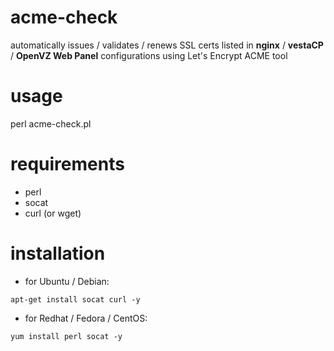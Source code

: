 # acme-check
automatically issues / validates / renews SSL certs listed in **nginx** / **vestaCP** / **OpenVZ Web Panel** configurations using Let's Encrypt ACME tool

# usage
perl acme-check.pl

# requirements
* perl
* socat
* curl (or wget)

# installation
* for Ubuntu / Debian:

 ```apt-get install socat curl -y```
 
* for Redhat / Fedora / CentOS:

```yum install perl socat -y```
